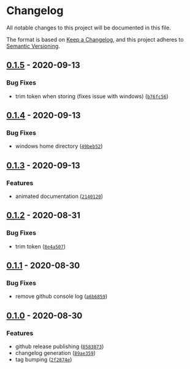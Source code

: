 # Changelog

All notable changes to this project will be documented in this file.

The format is based on [Keep a Changelog],
and this project adheres to [Semantic Versioning].

## [0.1.5] - 2020-09-13

### Bug Fixes

- trim token when storing (fixes issue with windows) ([`b76fc56`])

## [0.1.4] - 2020-09-13

### Bug Fixes

- windows home directory ([`49beb52`])

## [0.1.3] - 2020-09-13

### Features

- animated documentation ([`2140120`])

## [0.1.2] - 2020-08-31

### Bug Fixes

- trim token ([`8e4a507`])

## [0.1.1] - 2020-08-30

### Bug Fixes

- remove github console log ([`a6b6859`])

## [0.1.0] - 2020-08-30

### Features

- github release publishing ([`8583873`])
- changelog generation ([`89ae359`])
- tag bumping ([`2f2874e`])

[keep a changelog]: https://keepachangelog.com/en/1.0.0/
[semantic versioning]: https://semver.org/spec/v2.0.0.html
[0.1.5]: https://github.com/denosaurs/release/compare/0.1.4...0.1.5
[`b76fc56`]: https://github.com/denosaurs/release/commit/b76fc567a5918a938ed578885beb6cc667bc3a91
[0.1.4]: https://github.com/denosaurs/release/compare/0.1.3...0.1.4
[`49beb52`]: https://github.com/denosaurs/release/commit/49beb522546aaceac3124e033661863f0e3d617e
[0.1.3]: https://github.com/denosaurs/release/compare/0.1.2...0.1.3
[`2140120`]: https://github.com/denosaurs/release/commit/214012013594c5b3831c5a006a22bd5306a13fdd
[0.1.2]: https://github.com/denosaurs/release/compare/0.1.1...0.1.2
[`8e4a507`]: https://github.com/denosaurs/release/commit/8e4a5070af25a568b6a9b8d313edd2fe20cc8882
[0.1.1]: https://github.com/denosaurs/release/compare/0.1.0...0.1.1
[`a6b6859`]: https://github.com/denosaurs/release/commit/a6b685915b06495c798cacb0c58617e9e5dcfbc6
[0.1.0]: https://github.com/denosaurs/release/compare/0.1.0
[`8583873`]: https://github.com/denosaurs/release/commit/85838731e5e9228a49d7d5247cbabd7762b7cc76
[`89ae359`]: https://github.com/denosaurs/release/commit/89ae3595e01f11e4a12aa712b61374dfeabf80ab
[`2f2874e`]: https://github.com/denosaurs/release/commit/2f2874e4eb7365dda87f0ce9d2d7f173aec1ebcf
